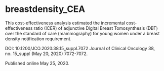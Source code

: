 # breastdensity_CEA
This cost-effectiveness analysis estimated the incremental cost-effectiveness ratio (ICER) of adjunctive Digital Breast Tomosynthesis (DBT) over the standard of care (mammography) for young women under a breast density notification requirement.

DOI: 10.1200/JCO.2020.38.15_suppl.7072 Journal of Clinical Oncology 38, no. 15_suppl (May 20, 2020) 7072-7072.

Published online May 25, 2020.
